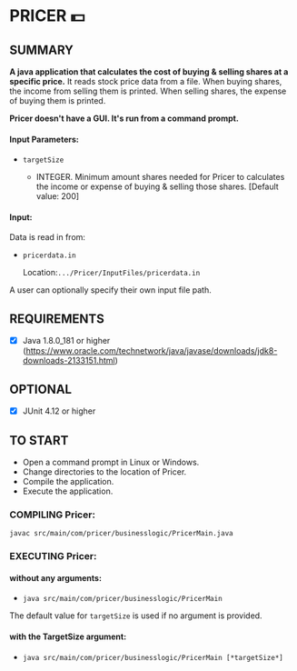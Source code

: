 
# PRICER  :dollar:

SUMMARY
-------
**A java application that calculates the cost of buying & selling shares at a specific price.** It reads stock price data from a file.
When buying shares, the income from selling them is printed. When selling shares, the expense of buying them is printed.

**Pricer doesn't have a GUI. It's run from a command prompt.**

####  Input Parameters: 
 -  ``targetSize``  

    - INTEGER. Minimum amount shares needed for Pricer to calculates the income or expense of buying & selling those shares. [Default value: 200]  

####  Input:

Data is read in from:

- ``pricerdata.in``

  Location:``.../Pricer/InputFiles/pricerdata.in``

A user can optionally specify their own input file path.

REQUIREMENTS
------------
- [x] Java 1.8.0_181 or higher 
(https://www.oracle.com/technetwork/java/javase/downloads/jdk8-downloads-2133151.html)


OPTIONAL
--------
- [x] JUnit 4.12 or higher
 

TO START
--------
 - Open a command prompt in Linux or Windows.
 - Change directories to the location of Pricer.
 - Compile the application.
 - Execute the application.

### COMPILING Pricer:
`` javac src/main/com/pricer/businesslogic/PricerMain.java ``


### EXECUTING Pricer:
#### without any arguments:
 - ``java src/main/com/pricer/businesslogic/PricerMain ``

The default value for ``targetSize`` is used if no argument is provided.


#### with the TargetSize argument:
 - ``java src/main/com/pricer/businesslogic/PricerMain [*targetSize*] ``

